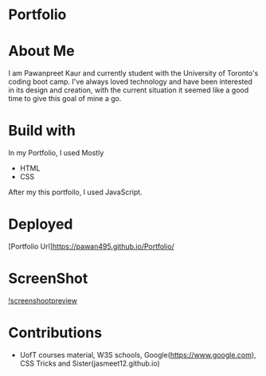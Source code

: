 # Portfolio

# About Me
I am Pawanpreet Kaur and currently student with the University of Toronto's coding boot camp. I've always loved technology and have been interested in its design and creation, with the current situation it seemed like a good time to give this goal of mine a go.

# Build with
In my Portfolio, I used Mostly
- HTML
- CSS

After my this portfoilo, I used JavaScript.

# Deployed
[Portfolio Url]https://pawan495.github.io/Portfolio/

# ScreenShot
[!screenshootpreview](./assets/images/s.png)
# Contributions
- UofT courses material, W3S schools, Google(https://www.google.com), CSS Tricks and Sister(jasmeet12.github.io)